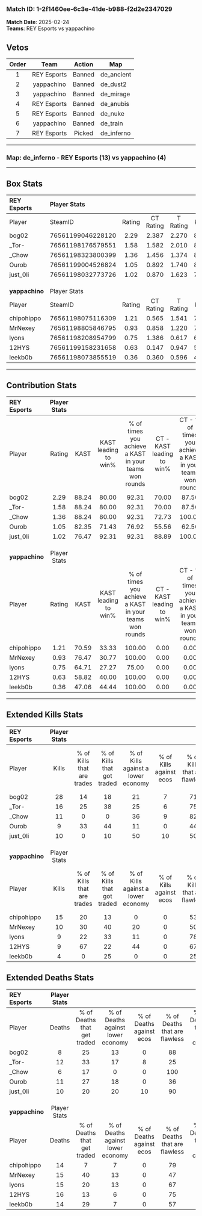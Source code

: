 ### Match ID: 1-2f1460ee-6c3e-41de-b988-f2d2e2347029  
**Match Date**: 2025-02-24  
**Teams**: REY Esports vs yappachino  

## Vetos  

| Order | Team | Action | Map |
| :---: | :--: | :----: | --- |
| 1 | REY Esports | Banned | de_ancient |
| 2 | yappachino | Banned | de_dust2 |
| 3 | yappachino | Banned | de_mirage |
| 4 | REY Esports | Banned | de_anubis |
| 5 | REY Esports | Banned | de_nuke |
| 6 | yappachino | Banned | de_train |
| 7 | REY Esports | Picked | de_inferno |

---  

### **Map**: de_inferno - REY Esports (13) vs yappachino (4)  
---  

## Box Stats  

| **REY Esports** | Player Stats      |        |           |          |       |       |       |         |        |      |     |
| :- | :- | :-: | :-: | :-: | :-: | :-: | :-: | :-: | :-: | :-: | :-: |
| Player          | SteamID           | Rating | CT Rating | T Rating | KAST  |  ADR  | Kills | Assists | Deaths | K/D  | HS% |
| bog02           | 76561199046228120 |  2.29  |   2.387   |  2.270   | 88.24 | 125.8 |  28   |    1    |   8    | 3.50 | 46  |
| _Tor-           | 76561198176579551 |  1.58  |   1.582   |  2.010   | 88.24 | 120.7 |  16   |    8    |   12   | 1.33 | 56  |
| _Chow           | 76561198323800399 |  1.36  |   1.456   |  1.374   | 88.24 | 79.7  |  11   |    5    |   6    | 1.83 | 81  |
| Ourob           | 76561199004526824 |  1.05  |   0.892   |  1.740   | 82.35 | 68.4  |   9   |    9    |   11   | 0.82 | 55  |
| just_0li        | 76561198032773726 |  1.02  |   0.870   |  1.623   | 76.47 | 59.7  |  10   |    2    |   10   | 1.00 | 50  |
|                 |                   |        |           |          |       |       |       |         |        |      |     |
|                 |                   |        |           |          |       |       |       |         |        |      |     |
|                 |                   |        |           |          |       |       |       |         |        |      |     |
| **yappachino**  | Player Stats      |        |           |          |       |       |       |         |        |      |     |
| Player          | SteamID           | Rating | CT Rating | T Rating | KAST  |  ADR  | Kills | Assists | Deaths | K/D  | HS% |
| chipohippo      | 76561198075116309 |  1.21  |   0.565   |  1.541   | 70.59 | 92.1  |  15   |    3    |   14   | 1.07 | 53  |
| MrNexey         | 76561198805846795 |  0.93  |   0.858   |  1.220   | 76.47 | 76.2  |  10   |    4    |   15   | 0.67 | 70  |
| lyons           | 76561198208954799 |  0.75  |   1.386   |  0.617   | 64.71 | 67.7  |   9   |    2    |   15   | 0.60 | 55  |
| 12HYS           | 76561199158231658 |  0.63  |   0.147   |  0.947   | 58.82 | 53.9  |   9   |    2    |   16   | 0.56 | 22  |
| leekb0b         | 76561198073855519 |  0.36  |   0.360   |  0.596   | 47.06 | 51.7  |   4   |    4    |   14   | 0.29 | 100 |
---  

## Contribution Stats  

| **REY Esports** | Player Stats |       |                      |                                                        |                           |                                                             |                          |                                                            |
| :- | :-: | :-: | :-: | :-: | :-: | :-: | :-: | :-: |
| Player          |    Rating    | KAST  | KAST leading to win% | % of times you achieve a KAST in your teams won rounds | CT - KAST leading to win% | CT - % of times you achieve a KAST in your teams won rounds | T - KAST leading to win% | T - % of times you achieve a KAST in your teams won rounds |
| bog02           |     2.29     | 88.24 |        80.00         |                         92.31                          |           70.00           |                            87.50                            |          100.00          |                           100.00                           |
| _Tor-           |     1.58     | 88.24 |        80.00         |                         92.31                          |           70.00           |                            87.50                            |          100.00          |                           100.00                           |
| _Chow           |     1.36     | 88.24 |        80.00         |                         92.31                          |           72.73           |                           100.00                            |          100.00          |                           80.00                            |
| Ourob           |     1.05     | 82.35 |        71.43         |                         76.92                          |           55.56           |                            62.50                            |          100.00          |                           100.00                           |
| just_0li        |     1.02     | 76.47 |        92.31         |                         92.31                          |           88.89           |                           100.00                            |          100.00          |                           80.00                            |
|                 |              |       |                      |                                                        |                           |                                                             |                          |                                                            |
|                 |              |       |                      |                                                        |                           |                                                             |                          |                                                            |
|                 |              |       |                      |                                                        |                           |                                                             |                          |                                                            |
| **yappachino**  | Player Stats |       |                      |                                                        |                           |                                                             |                          |                                                            |
| Player          |    Rating    | KAST  | KAST leading to win% | % of times you achieve a KAST in your teams won rounds | CT - KAST leading to win% | CT - % of times you achieve a KAST in your teams won rounds | T - KAST leading to win% | T - % of times you achieve a KAST in your teams won rounds |
| chipohippo      |     1.21     | 70.59 |        33.33         |                         100.00                         |           0.00            |                            0.00                             |          44.44           |                           100.00                           |
| MrNexey         |     0.93     | 76.47 |        30.77         |                         100.00                         |           0.00            |                            0.00                             |          40.00           |                           100.00                           |
| lyons           |     0.75     | 64.71 |        27.27         |                         75.00                          |           0.00            |                            0.00                             |          42.86           |                           75.00                            |
| 12HYS           |     0.63     | 58.82 |        40.00         |                         100.00                         |           0.00            |                            0.00                             |          50.00           |                           100.00                           |
| leekb0b         |     0.36     | 47.06 |        44.44         |                         100.00                         |           0.00            |                            0.00                             |          57.14           |                           100.00                           |
---  

## Extended Kills Stats  

| **REY Esports** | Player Stats |                            |                            |                                    |                         |                              |                                 |                                       |                    |           |
| :- | :-: | :-: | :-: | :-: | :-: | :-: | :-: | :-: | :-: | :-: |
| Player          |    Kills     | % of Kills that are trades | % of Kills that got traded | % of Kills against a lower economy | % of Kills against ecos | % of Kills that are flawless | % of Kills that are close duels | % of Kills that are assisted by flash | Pistol Round Kills | AWP Kills |
| bog02           |      28      |             14             |             18             |                 21                 |            7            |              71              |                7                |                   4                   |         1          |    12     |
| _Tor-           |      16      |             25             |             38             |                 25                 |            6            |              75              |                6                |                   0                   |         3          |     0     |
| _Chow           |      11      |             0              |             0              |                 36                 |            9            |              82              |               18                |                   0                   |         1          |     0     |
| Ourob           |      9       |             33             |             44             |                 11                 |            0            |              44              |                0                |                   0                   |         2          |     0     |
| just_0li        |      10      |             0              |             10             |                 50                 |           10            |              50              |               10                |                   0                   |         3          |     0     |
|                 |              |                            |                            |                                    |                         |                              |                                 |                                       |                    |           |
|                 |              |                            |                            |                                    |                         |                              |                                 |                                       |                    |           |
|                 |              |                            |                            |                                    |                         |                              |                                 |                                       |                    |           |
| **yappachino**  | Player Stats |                            |                            |                                    |                         |                              |                                 |                                       |                    |           |
| Player          |    Kills     | % of Kills that are trades | % of Kills that got traded | % of Kills against a lower economy | % of Kills against ecos | % of Kills that are flawless | % of Kills that are close duels | % of Kills that are assisted by flash | Pistol Round Kills | AWP Kills |
| chipohippo      |      15      |             20             |             13             |                 0                  |            0            |              53              |               13                |                   0                   |         2          |     0     |
| MrNexey         |      10      |             30             |             40             |                 20                 |            0            |              50              |                0                |                   0                   |         1          |     0     |
| lyons           |      9       |             22             |             33             |                 11                 |            0            |              78              |                0                |                   0                   |         3          |     2     |
| 12HYS           |      9       |             67             |             22             |                 44                 |            0            |              67              |               11                |                   0                   |         1          |     4     |
| leekb0b         |      4       |             0              |             25             |                 0                  |            0            |              25              |               25                |                  25                   |         1          |     0     |
## Extended Deaths Stats  

| **REY Esports** | Player Stats |                             |                                   |                          |                               |                            |                           |               |
| :- | :-: | :-: | :-: | :-: | :-: | :-: | :-: | :-: |
| Player          |    Deaths    | % of Deaths that get traded | % of Deaths against lower economy | % of Deaths against ecos | % of Deaths that are flawless | % of Deaths that are close | % of Deaths while blinded | Deaths to AWP |
| bog02           |      8       |             25              |                13                 |            0             |              88               |             0              |             0             |       1       |
| _Tor-           |      12      |             33              |                17                 |            8             |              25               |             17             |             0             |       1       |
| _Chow           |      6       |             17              |                 0                 |            0             |              100              |             0              |             0             |       0       |
| Ourob           |      11      |             27              |                18                 |            0             |              36               |             9              |             0             |       2       |
| just_0li        |      10      |             20              |                20                 |            10            |              90               |             10             |            10             |       2       |
|                 |              |                             |                                   |                          |                               |                            |                           |               |
|                 |              |                             |                                   |                          |                               |                            |                           |               |
|                 |              |                             |                                   |                          |                               |                            |                           |               |
| **yappachino**  | Player Stats |                             |                                   |                          |                               |                            |                           |               |
| Player          |    Deaths    | % of Deaths that get traded | % of Deaths against lower economy | % of Deaths against ecos | % of Deaths that are flawless | % of Deaths that are close | % of Deaths while blinded | Deaths to AWP |
| chipohippo      |      14      |              7              |                 7                 |            0             |              79               |             7              |             0             |       1       |
| MrNexey         |      15      |             40              |                13                 |            0             |              47               |             7              |             0             |       0       |
| lyons           |      15      |             20              |                13                 |            0             |              67               |             13             |             0             |       2       |
| 12HYS           |      16      |             13              |                 6                 |            0             |              75               |             0              |             6             |       5       |
| leekb0b         |      14      |             29              |                 7                 |            0             |              57               |             14             |             0             |       4       |
